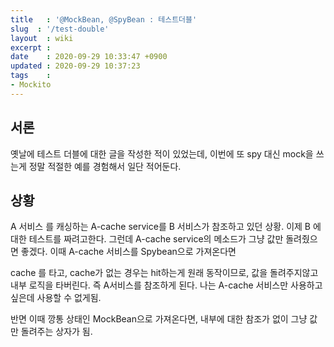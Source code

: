 ```yaml
---
title   : '@MockBean, @SpyBean : 테스트더블' 
slug  : '/test-double'
layout  : wiki 
excerpt : 
date    : 2020-09-29 10:33:47 +0900
updated : 2020-09-29 10:37:23
tags    : 
- Mockito
---
```


## 서론 

옛날에 테스트 더블에 대한 글을 작성한 적이 있었는데, 이번에 또 spy 대신 mock을 쓰는게 정말 적절한 예를 경험해서 일단 적어둔다. 


## 상황 

A 서비스 를 캐싱하는 A-cache service를 B 서비스가 참조하고 있던 상황. 이제 B 에 대한 테스트를 짜려고한다. 그런데 A-cache service의 메소드가 그냥 값만 돌려줬으면 좋겠다. 이때 A-cache 서비스를 Spybean으로 가져온다면

cache 를 타고, cache가 없는 경우는 hit하는게 원래 동작이므로, 값을 돌려주지않고 내부 로직을 타버린다. 즉 A서비스를 참조하게 된다. 나는 A-cache 서비스만 사용하고 싶은데 사용할 수 없게됨.

반면 이때 깡통 상태인 MockBean으로 가져온다면, 내부에 대한 참조가 없이 그냥 값만 돌려주는 상자가 됨. 

